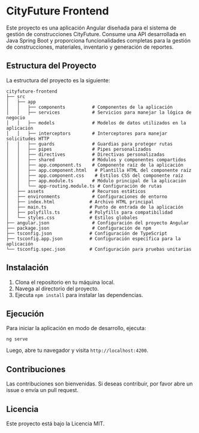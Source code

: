 # CityFuture Frontend

Este proyecto es una aplicación Angular diseñada para el sistema de gestión de construcciones CityFuture. Consume una API desarrollada en Java Spring Boot y proporciona funcionalidades completas para la gestión de construcciones, materiales, inventario y generación de reportes.

## Estructura del Proyecto

La estructura del proyecto es la siguiente:

```
cityfuture-frontend
├── src
│   ├── app
│   │   ├── components          # Componentes de la aplicación
│   │   ├── services            # Servicios para manejar la lógica de negocio
│   │   ├── models              # Modelos de datos utilizados en la aplicación
│   │   ├── interceptors        # Interceptores para manejar solicitudes HTTP
│   │   ├── guards              # Guardias para proteger rutas
│   │   ├── pipes               # Pipes personalizados
│   │   ├── directives          # Directivas personalizadas
│   │   ├── shared              # Módulos y componentes compartidos
│   │   ├── app.component.ts    # Componente raíz de la aplicación
│   │   ├── app.component.html   # Plantilla HTML del componente raíz
│   │   ├── app.component.css    # Estilos CSS del componente raíz
│   │   ├── app.module.ts       # Módulo principal de la aplicación
│   │   └── app-routing.module.ts # Configuración de rutas
│   ├── assets                  # Recursos estáticos
│   ├── environments            # Configuraciones de entorno
│   ├── index.html             # Archivo HTML principal
│   ├── main.ts                # Punto de entrada de la aplicación
│   ├── polyfills.ts           # Polyfills para compatibilidad
│   └── styles.css             # Estilos globales
├── angular.json                # Configuración del proyecto Angular
├── package.json                # Configuración de npm
├── tsconfig.json              # Configuración de TypeScript
├── tsconfig.app.json          # Configuración específica para la aplicación
└── tsconfig.spec.json         # Configuración para pruebas unitarias
```

## Instalación

1. Clona el repositorio en tu máquina local.
2. Navega al directorio del proyecto.
3. Ejecuta `npm install` para instalar las dependencias.

## Ejecución

Para iniciar la aplicación en modo de desarrollo, ejecuta:

```
ng serve
```

Luego, abre tu navegador y visita `http://localhost:4200`.

## Contribuciones

Las contribuciones son bienvenidas. Si deseas contribuir, por favor abre un issue o envía un pull request.

## Licencia

Este proyecto está bajo la Licencia MIT.